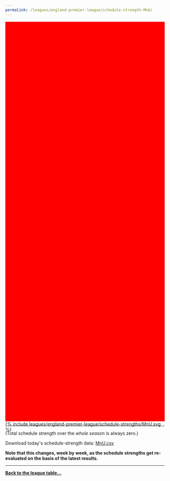 ```yaml
---
permalink: /leagues/england-premier-league/schedule-strength-MnU/
---
```


<style>
.svg-wrap {
    background-color:red;
    height:0;
    padding-top:250%; /* 350px/550px */
    position: relative;
}

svg {
    background-color: white;
    height: 100%;
    display:block;
    width: 100%;
    position: absolute;
    top:0;
    left:0;
}
</style>


<div class="svg-wrap">
{% include leagues/england-premier-league/schedule-strengths/MnU.svg %}
</div>

-----

(Total schedule strength over the *whole season* is always zero.)


Download today's schedule-strength data: [MnU.csv](/assets/leagues/england-premier-league/2024/schedule-strengths/MnU.csv)

**Note that this changes, week by week, as the schedule strengths get re-evaluated on the
basis of the latest results.**

-----

[**Back to the league table...**](/leagues/england-premier-league)


